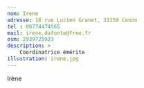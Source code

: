 ```yaml
---
nom: Irene
adresse: 18 rue Lucien Granet, 33150 Cenon
tel : 06774474565
mail: irene.dafonte@free.fr
osm: 2939725923
description: >
    Coordinatrice émérite
illustration: irene.jpg
---
```


Irène